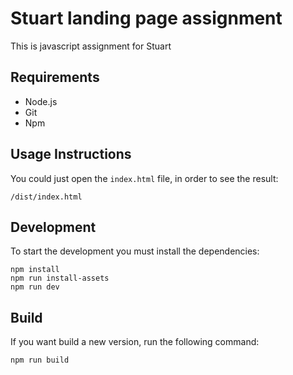 Stuart landing page assignment
====

This is javascript assignment for Stuart

Requirements
---
* Node.js
* Git
* Npm

Usage Instructions
---
You could just open the `index.html` file, in order to see the result:

```
/dist/index.html
```

Development
---
To start the development you must install the dependencies:

```
npm install
npm run install-assets
npm run dev
```

Build
---
If you want build a new version, run the following command:
```
npm run build
```

